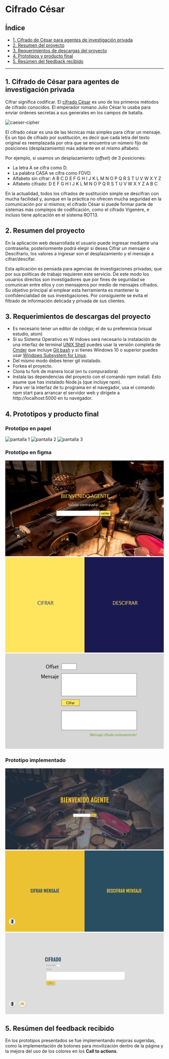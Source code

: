 # Cifrado César

## Índice

* [1. Cifrado de César para agentes de investigación privada](#1-Cifrado-de-César-para-agentes-de-investigación-privada)
* [2. Resumen del proyecto](#2-resumen-del-proyecto)
* [3. Requerimientos de descargas del proyecto](#3-Requerimientos-de-descargas-del-proyecto)
* [4. Prototipos y producto final](#4-Prototipos-y-producto-final)
* [5. Resúmen del feedback recibido](#5-Resúmen-del-feedback-recibido)

***

## 1. Cifrado de César para agentes de investigación privada

Cifrar significa codificar. El [cifrado César](https://en.wikipedia.org/wiki/Caesar_cipher)
es uno de los primeros métodos de cifrado conocidos. El emperador romano Julio
César lo usaba para enviar órdenes secretas a sus generales en los campos de
batalla.

![caeser-cipher](https://upload.wikimedia.org/wikipedia/commons/thumb/2/2b/Caesar3.svg/2000px-Caesar3.svg.png)

El cifrado césar es una de las técnicas más simples para cifrar un mensaje. Es
un tipo de cifrado por sustitución, es decir que cada letra del texto original
es reemplazada por otra que se encuentra un número fijo de posiciones
(desplazamiento) más adelante en el mismo alfabeto.

Por ejemplo, si usamos un desplazamiento (_offset_) de 3 posiciones:

* La letra A se cifra como D.
* La palabra CASA se cifra como FDVD.
* Alfabeto sin cifrar: A B C D E F G H I J K L M N O P Q R S T U V W X Y Z
* Alfabeto cifrado: D E F G H I J K L M N O P Q R S T U V W X Y Z A B C

En la actualidad, todos los cifrados de sustitución simple se descifran con
mucha facilidad y, aunque en la práctica no ofrecen mucha seguridad en la
comunicación por sí mismos; el cifrado César sí puede formar parte de sistemas
más complejos de codificación, como el cifrado Vigenère, e incluso tiene
aplicación en el sistema ROT13.

## 2. Resumen del proyecto

En la aplicación web desarrollada el usuario puede ingresar mediante una contraseña; posteriormente 
podrá elegir si desea Cifrar un mensaje o Descifrarlo, los valores a ingresar son el desplazamiento y el 
mensaje a cifrar/descifar.

Esta aplicación es pensada para agencias de investigaciones privadas; que por sus políticas de trabajo requieren este servicio. De este modo los usuarios directos son investigadores que por fines de seguridad se comunican entre ellos y con mensajeros por medio de mensajes cifrados. Su objetivo principal al emplear esta herramienta es mantener la confidencialidad de sus investigaciones. Por consiguiente se evita el filtrado de información delicada y privada de sus clientes.

## 3. Requerimientos de descargas del proyecto

* Es necesario tener un editor de código; el de su preferencia (visual estudio, atom)
* Si su Sistema Operativo es W  indows será necesario la instalación de una interfaz de terminal [UNIX Shell](https://github.com/Laboratoria/bootcamp/tree/master/topics/shell) puedes usar la versión completa de [Cmder](https://cmder.net/)
  que incluye [Git bash](https://git-scm.com/download/win) y si tienes Windows 10
  o superior puedes usar [Windows Subsystem for Linux](https://docs.microsoft.com/en-us/windows/wsl/install-win10).
* Del mismo modo debes tener git instalado.
* Forkea el proyecto.
* Clona tu fork de manera local (en tu compuradora)
* Instala las dependencias del proyecto con el comando npm install. Esto asume que has instalado Node.js (que incluye npm).
* Para ver la interfaz de tu programa en el navegador, usa el comando npm start para arrancar el servidor web y dirígete a http://localhost:5000 en tu navegador.

## 4. Prototipos y producto final

### Prototipo en papel
![pantalla 1](prototipos/pantalla1-papel.png)
![pantalla 2](prototipos/pantalla2-papel.png)
![pantalla 3](prototipos/pantalla3-papel.png)

### Prototipo en figma
![pantalla 1](prototipos/pantalla1-figma.png)
![pantalla 2](prototipos/pantalla2-figma.png)
![pantalla 3](prototipos/pantalla3-figma.png)

### Prototipo implementado 
![pantalla 1](prototipos/pantalla1-impl.png)
![pantalla 2](prototipos/pantalla2-impl.png)
![pantalla 3](prototipos/pantalla3-impl.png)

## 5. Resúmen del feedback recibido 
En los prototipos presentados se fue implementando mejoras sugeridas, como la implementación de botones para movilización dentro de la página y la mejora del uso de los colores en los **Call to actions**.


